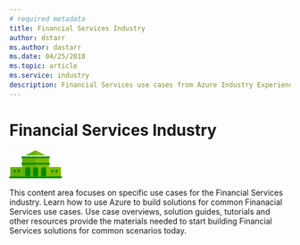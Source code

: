 ```yaml
---
# required metadata
title: Financial Services Industry
author: dstarr
ms.author: dastarr
ms.date: 04/25/2018
ms.topic: article
ms.service: industry
description: Financial Services use cases from Azure Industry Experiences
---
```

# Financial Services Industry

![Financial Services](./assets/index-assets/financial-services.png)

This content area focuses on specific use cases for the Financial Services industry. Learn how to use Azure to build solutions for common Finanacial Services use cases. Use case overviews, solution guides, tutorials and other resources provide the materials needed to start building Financial Services solutions for common scenarios today.
